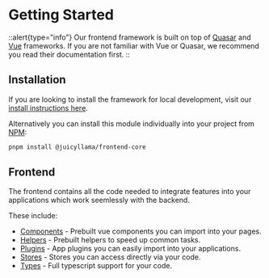 # Getting Started

::alert{type="info"}
Our frontend framework is built on top of [Quasar](https://quasar.dev) and [Vue](https://vuejs.org) frameworks. If you are not familiar with Vue or Quasar, we recommend you read their documentation first.
::

## Installation

If you are looking to install the framework for local development, visit our [install instructions here](../../gettingstarted.md#installation).

Alternatively you can install this module individually into your project from [NPM](https://www.npmjs.com/package/@juicyllama/frontend-core):

```bash
pnpm install @juicyllama/frontend-core
```

## Frontend

The frontend contains all the code needed to integrate features into your applications which work seemlessly with the backend.

These include:

- [Components](./components/) - Prebuilt vue components you can import into your pages.
- [Helpers](./helpers/) - Prebuilt helpers to speed up common tasks.
- [Plugins](./plugins/) - App plugins you can easily import into your applications.
- [Stores](./stores/) - Stores you can access directly via your code.
- [Types](./types/) - Full typescript support for your code.